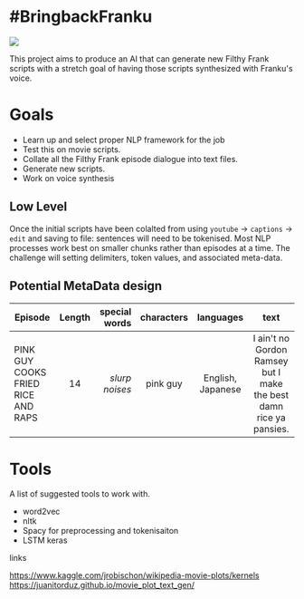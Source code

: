 # #BringbackFranku  

  
![](https://i.ytimg.com/vi/lHzMKHrqXSc/maxresdefault.jpg)  
  
This project aims to produce an AI that can generate new Filthy Frank scripts with a stretch goal of having those scripts synthesized with Franku's voice.  

   
# Goals  

- Learn up and select proper NLP framework for the job 
- Test this on movie scripts. 
- Collate all the Filthy Frank episode dialogue into text files.  
- Generate new scripts.  
- Work on voice synthesis 

## Low Level   
  
Once the initial scripts have been colalted from using `youtube` -> `captions` -> `edit` and saving to file: sentences will need to be tokenised. Most NLP processes work best on smaller chunks rather than episodes at a time. The challenge will setting delimiters, token values, and associated meta-data.  

## Potential MetaData design   

| Episode        | Length           | special words  | characters | languages   | text  |
| ------------- |:-------------:| -----:|:-------------:|:-------------:|:-------------:|
| PINK GUY COOKS FRIED RICE AND RAPS   | 14      | *slurp noises*     |   pink guy  |  English, Japanese  |    I ain't no Gordon Ramsey but I make the best damn rice ya pansies. | 

 

# Tools 
  
A list of suggested tools to work with.  
  
- word2vec
- nltk
- Spacy for preprocessing and tokenisaiton
- LSTM keras 


links 

https://www.kaggle.com/jrobischon/wikipedia-movie-plots/kernels
https://juanitorduz.github.io/movie_plot_text_gen/ 
